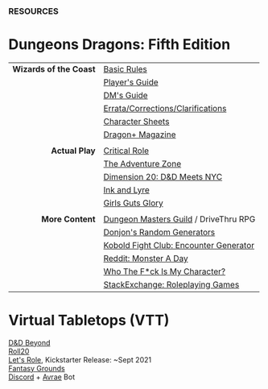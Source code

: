 ### RESOURCES

# Dungeons <i class="fab fa-d-and-d"></i> Dragons: Fifth Edition

| | |
| ---: | :--- |
| **Wizards of the Coast** <i class="fas fa-link"></i> | [Basic Rules](https://dnd.wizards.com/articles/features/basicrules) |
| | [Player's Guide](https://dnd.wizards.com/products/tabletop/players-basic-rules) |
| | [DM's Guide](https://dnd.wizards.com/products/tabletop/dm-basic-rules) |
| | [Errata/Corrections/Clarifications](https://thinkdm.org/5e-errata/) |
| | [Character Sheets](https://dnd.wizards.com/articles/features/character_sheets) |
| | [Dragon+ Magazine](https://dnd.dragonmag.com/) |
| | |
| **Actual Play** <i class="fas fa-link"></i> | [Critical Role](https://critrole.com/) |
| | [The Adventure Zone](https://www.themcelroy.family/theadventurezone) |
| | [Dimension 20: D&D Meets NYC](https://brennanleemulligan.com/dimension-20-the-unsleeping-city/) |
| | [Ink and Lyre](https://www.inkandlyre.com/) |
| | [Girls Guts Glory](https://www.girlsgutsgloryrpg.com/) |
| | |
| **More Content** <i class="fas fa-link"></i> | [Dungeon Masters Guild](https://www.dmsguild.com/) / DriveThru RPG |
| | [Donjon's Random Generators](http://donjon.bin.sh/) |
| | [Kobold Fight Club: Encounter Generator](http://kobold.club/fight/#/encounter-builder) |
| | [Reddit: Monster A Day](https://www.reddit.com/r/monsteraday/) |
| | [Who The F*ck Is My Character?](https://whothefuckismydndcharacter.com/) |
| | [StackExchange: Roleplaying Games](https://rpg.stackexchange.com/) |

# <i class="fas fa-dice-d20"></i> Virtual Tabletops (VTT)

[D&D Beyond](https://www.dndbeyond.com)
<br />[Roll20](https://roll20.net)
<br />[Let's Role](https://lets-role.com), Kickstarter Release: ~Sept 2021
<br />[Fantasy Grounds](https://www.fantasygrounds.com)
<br />[Discord](https://discord.com) + [Avrae](https://avrae.io) Bot
